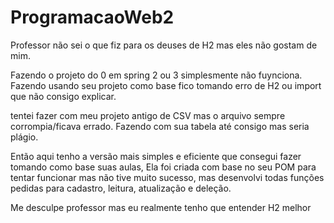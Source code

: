 # ProgramacaoWeb2
Professor não sei o que fiz para os deuses de H2 mas eles não gostam de mim.

Fazendo o projeto do 0 em spring 2 ou 3 simplesmente não fuynciona.
Fazendo usando seu projeto como base fico tomando erro de H2 ou import que não consigo explicar.

tentei fazer com meu projeto antigo de CSV mas o arquivo sempre corrompia/ficava errado.
Fazendo com sua tabela até consigo mas seria plágio.

Então aqui tenho a versão mais simples e eficiente que consegui fazer tomando como base suas aulas,
Ela foi criada com base no seu POM para tentar funcionar mas não tive muito sucesso, mas desenvolvi todas funções pedidas para cadastro, leitura, atualização e deleção.

Me desculpe professor mas eu realmente tenho que entender H2 melhor 
